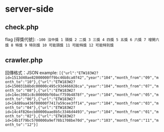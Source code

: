 # server-side

## check.php
flag [得獎代號]:
`
-100 沒中獎
1 頭獎
2 二獎
3 三獎
4 四獎
5 五獎
6 六獎
7 增開六獎
8 特獎
9 特別獎
10 可能頭獎
11 可能特獎
12 可能特別獎
`
## crawler.php
回傳格式：JSON
example:
`[{"url":"ETW183W2?id=1513d40ae82000000ff9bc46b8ca0742","year":"104","month_from":"09","month_to":"10"},{"url":"ETW183W2?id=150031b8bdc00000c495c93d466028ca","year":"104","month_from":"07","month_to":"08"},{"url":"ETW183W2?id=14ec3981c8c00000bf60acf759b4878f","year":"104","month_from":"05","month_to":"06"},{"url":"ETW183W2?id=14d89aa436f00000f7417a59cee3ff14","year":"104","month_from":"03","month_to":"04"},{"url":"ETW183W2?id=14c4f826ecb00000aae8b5c3346d4493","year":"104","month_from":"01","month_to":"02"},{"url":"ETW183W2?id=14b1f79bc5700000a9ef78b1708be70d","year":"103","month_from":"11","month_to":"12"}]`
